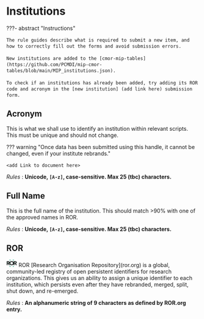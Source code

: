 # Institutions

???- abstract "Instructions"

    The rule guides describe what is required to submit a new item, and how to correctly fill out the forms and avoid submission errors. 

    New institutions are added to the [cmor-mip-tables](https://github.com/PCMDI/mip-cmor-tables/blob/main/MIP_institutions.json). 

    To check if an institutions has already been added, try adding its ROR code and acronym in the [new institution] (add link here) submission form. 

## Acronym
This is what we shall use to identify an institution within relevant scripts. This must be unique and should not change. 

??? warning "Once data has been submitted using this handle, it cannot be changed, even if your institute rebrands."

    <add Link to document here>

*Rules* : <b> Unicode, `[A-z]`, case-sensitive. Max 25 (tbc) characters. </b>

## Full Name
This is the full name of the institution. This should match >90% with one of the approved names in ROR. 

*Rules* : <b> Unicode, `[A-z]`, case-sensitive. Max 25 (tbc) characters. </b>



## ROR
<img src='https://raw.githubusercontent.com/ror-community/ror-logos/main/ror-icon-rgb.svg' style='height:20px'/>
ROR [Research Organisation Repository](ror.org) is a global, community-led registry of open persistent identifiers for research organizations. This gives us an ability to assign a unique identifier to each institution, which persists even after they have rebranded, merged, split, shut down, and re-emerged. 

*Rules* : <b> An alphanumeric string of 9 characters as defined by ROR.org entry. </b>


